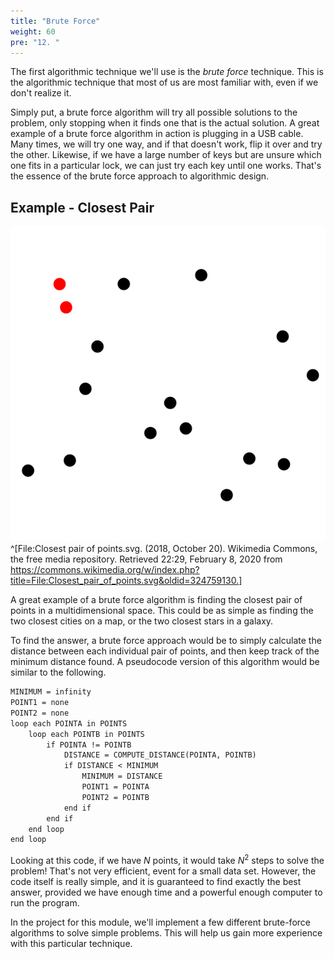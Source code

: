 ```yaml
---
title: "Brute Force"
weight: 60
pre: "12. "
---
```

The first algorithmic technique we'll use is the _brute force_ technique. This is the algorithmic technique that most of us are most familiar with, even if we don't realize it. 

Simply put, a brute force algorithm will try all possible solutions to the problem, only stopping when it finds one that is the actual solution. A great example of a brute force algorithm in action is plugging in a USB cable. Many times, we will try one way, and if that doesn't work, flip it over and try the other. Likewise, if we have a large number of keys but are unsure which one fits in a particular lock, we can just try each key until one works. That's the essence of the brute force approach to algorithmic design.

## Example - Closest Pair

![Closest Pair of Points](/images/4/4.13.pair.png)^[File:Closest pair of points.svg. (2018, October 20). Wikimedia Commons, the free media repository. Retrieved 22:29, February 8, 2020 from https://commons.wikimedia.org/w/index.php?title=File:Closest_pair_of_points.svg&oldid=324759130.]

A great example of a brute force algorithm is finding the closest pair of points in a multidimensional space. This could be as simple as finding the two closest cities on a map, or the two closest stars in a galaxy.

To find the answer, a brute force approach would be to simply calculate the distance between each individual pair of points, and then keep track of the minimum distance found. A pseudocode version of this algorithm would be similar to the following.

```tex
MINIMUM = infinity
POINT1 = none
POINT2 = none
loop each POINTA in POINTS
    loop each POINTB in POINTS
        if POINTA != POINTB
            DISTANCE = COMPUTE_DISTANCE(POINTA, POINTB)
            if DISTANCE < MINIMUM
                MINIMUM = DISTANCE
                POINT1 = POINTA
                POINT2 = POINTB
            end if
        end if
    end loop
end loop
```

Looking at this code, if we have $N$ points, it would take $N^2$ steps to solve the problem! That's not very efficient, event for a small data set. However, the code itself is really simple, and it is guaranteed to find exactly the best answer, provided we have enough time and a powerful enough computer to run the program.

In the project for this module, we'll implement a few different brute-force algorithms to solve simple problems. This will help us gain more experience with this particular technique. 
